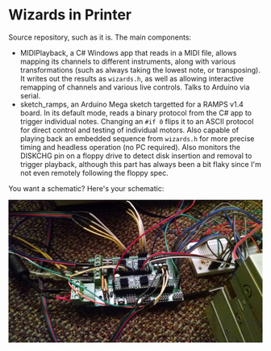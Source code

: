 # Wizards in Printer

Source repository, such as it is.  The main components:

 - MIDIPlayback, a C# Windows app that reads in a MIDI file, allows mapping its channels to different instruments, along with various transformations (such as always taking the lowest note, or transposing).  It writes out the results as `wizards.h`, as well as allowing interactive remapping of channels and various live controls.  Talks to Arduino via serial.
 - sketch_ramps, an Arduino Mega sketch targetted for a RAMPS v1.4 board.  In its default mode, reads a binary protocol from the C# app to trigger individual notes.  Changing an `#if 0` flips it to an ASCII protocol for direct control and testing of individual motors.  Also capable of playing back an embedded sequence from `wizards.h` for more precise timing and headless operation (no PC required).  Also monitors the DISKCHG pin on a floppy drive to detect disk insertion and removal to trigger playback, although this part has always been a bit flaky since I'm not even remotely following the floppy spec.
 
 You want a schematic?  Here's your schematic:
 
 <img src="https://raw.githubusercontent.com/jweather/wizards/master/schematic.jpg">
 
